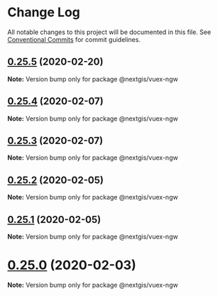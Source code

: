 # Change Log

All notable changes to this project will be documented in this file.
See [Conventional Commits](https://conventionalcommits.org) for commit guidelines.

## [0.25.5](https://github.com/nextgis/nextgisweb_frontend/compare/v0.25.4...v0.25.5) (2020-02-20)

**Note:** Version bump only for package @nextgis/vuex-ngw





## [0.25.4](https://github.com/nextgis/nextgisweb_frontend/compare/v0.25.3...v0.25.4) (2020-02-07)

**Note:** Version bump only for package @nextgis/vuex-ngw





## [0.25.3](https://github.com/nextgis/nextgisweb_frontend/compare/v0.25.2...v0.25.3) (2020-02-07)

**Note:** Version bump only for package @nextgis/vuex-ngw





## [0.25.2](https://github.com/nextgis/nextgisweb_frontend/compare/v0.25.1...v0.25.2) (2020-02-05)

**Note:** Version bump only for package @nextgis/vuex-ngw





## [0.25.1](https://github.com/nextgis/nextgisweb_frontend/compare/v0.25.0...v0.25.1) (2020-02-05)

**Note:** Version bump only for package @nextgis/vuex-ngw





# [0.25.0](https://github.com/nextgis/nextgisweb_frontend/compare/v0.24.0...v0.25.0) (2020-02-03)

**Note:** Version bump only for package @nextgis/vuex-ngw
